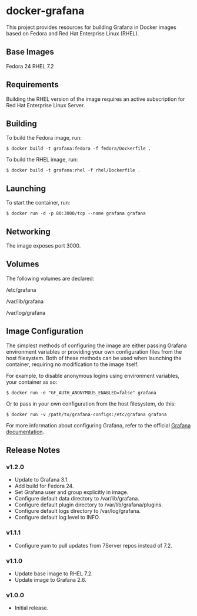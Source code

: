 # docker-grafana

This project provides resources for building Grafana in Docker images based on
Fedora and Red Hat Enterprise Linux (RHEL).

## Base Images

Fedora 24
RHEL 7.2

## Requirements

Building the RHEL version of the image requires an active subscription for Red
Hat Enterprise Linux Server.

## Building

To build the Fedora image, run:

```.shell
$ docker build -t grafana:fedora -f fedora/Dockerfile .
```

To build the RHEL image, run:

```.shell
$ docker build -t grafana:rhel -f rhel/Dockerfile .
```

## Launching

To start the container, run:

```.shell
$ docker run -d -p 80:3000/tcp --name grafana grafana
```

## Networking

The image exposes port 3000.

## Volumes

The following volumes are declared:

  /etc/grafana

  /var/lib/grafana

  /var/log/grafana

## Image Configuration

The simplest methods of configuring the image are either passing Grafana
environment variables or providing your own configuration files from the host
filesystem. Both of these methods can be used when launching the container,
requiring no modification to the image itself.

For example, to disable anonymous logins using environment variables, your
container as so:

```.shell
$ docker run -e "GF_AUTH_ANONYMOUS_ENABLED=false" grafana
```

Or to pass in your own configuration from the host filesystem, do this:

```.shell
$ docker run -v /path/to/grafana-configs:/etc/grafana grafana
```

For more information about configuring Grafana, refer to the official
[Grafana documentation](http://docs.grafana.org/installation/configuration/).

## Release Notes

### v1.2.0

- Update to Grafana 3.1.
- Add build for Fedora 24.
- Set Grafana user and group explicitly in image.
- Configure default data directory to /var/lib/grafana.
- Configure default plugin directory to /var/lib/grafana/plugins.
- Configure default logs directory to /var/log/grafana.
- Configure default log level to INFO.

### v1.1.1

- Configure yum to pull updates from 7Server repos instead of 7.2.

### v1.1.0

- Update base image to RHEL 7.2.
- Update image to Grafana 2.6.

### v1.0.0

- Initial release.
